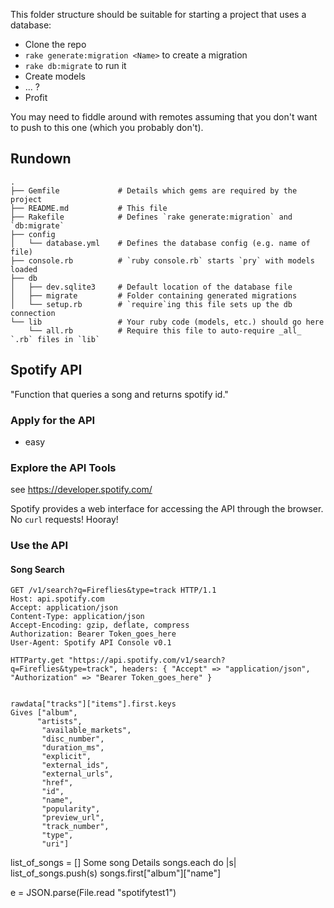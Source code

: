 This folder structure should be suitable for starting a project that uses a database:

* Clone the repo
* `rake generate:migration <Name>` to create a migration
* `rake db:migrate` to run it
* Create models
* ... ?
* Profit

You may need to fiddle around with remotes assuming that you don't want to push to this one (which you probably don't).

## Rundown

```
.
├── Gemfile             # Details which gems are required by the project
├── README.md           # This file
├── Rakefile            # Defines `rake generate:migration` and `db:migrate`
├── config
│   └── database.yml    # Defines the database config (e.g. name of file)
├── console.rb          # `ruby console.rb` starts `pry` with models loaded
├── db
│   ├── dev.sqlite3     # Default location of the database file
│   ├── migrate         # Folder containing generated migrations
│   └── setup.rb        # `require`ing this file sets up the db connection
└── lib                 # Your ruby code (models, etc.) should go here
    └── all.rb          # Require this file to auto-require _all_ `.rb` files in `lib`
```

## Spotify API

"Function that queries a song and returns spotify id."

### Apply for the API

- easy

### Explore the API Tools

see <https://developer.spotify.com/>

Spotify provides a web interface for accessing the API through the browser. No `curl` requests! Hooray!

### Use the API

#### Song Search

    GET /v1/search?q=Fireflies&type=track HTTP/1.1
    Host: api.spotify.com
    Accept: application/json
    Content-Type: application/json
    Accept-Encoding: gzip, deflate, compress
    Authorization: Bearer Token_goes_here
    User-Agent: Spotify API Console v0.1

    HTTParty.get "https://api.spotify.com/v1/search?q=Fireflies&type=track", headers: { "Accept" => "application/json", "Authorization" => "Bearer Token_goes_here" }


    rawdata["tracks"]["items"].first.keys
    Gives ["album",
          "artists",
           "available_markets",
           "disc_number",
           "duration_ms",
           "explicit",
           "external_ids",
           "external_urls",
           "href",
           "id",
           "name",
           "popularity",
           "preview_url",
           "track_number",
           "type",
           "uri"]

list_of_songs = []
Some song Details
songs.each do |s|
list_of_songs.push(s)
songs.first["album"]["name"]



  e = JSON.parse(File.read "spotifytest1")
